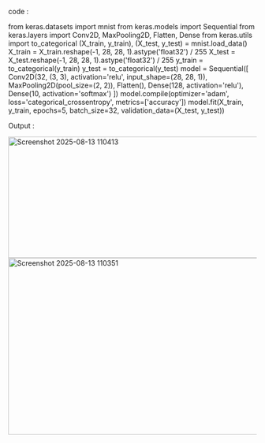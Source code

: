 code :

from keras.datasets import mnist 
from keras.models import Sequential 
from keras.layers import Conv2D, MaxPooling2D, Flatten, Dense 
from keras.utils import to_categorical 
(X_train, y_train), (X_test, y_test) = mnist.load_data() 
X_train = X_train.reshape(-1, 28, 28, 1).astype('float32') / 255 
X_test = X_test.reshape(-1, 28, 28, 1).astype('float32') / 255 
y_train = to_categorical(y_train) 
y_test = to_categorical(y_test) 
model = Sequential([ 
  Conv2D(32, (3, 3), activation='relu', input_shape=(28, 28, 1)), 
  MaxPooling2D(pool_size=(2, 2)), 
  Flatten(), 
  Dense(128, activation='relu'), 
  Dense(10, activation='softmax') 
]) 
model.compile(optimizer='adam', loss='categorical_crossentropy', 
metrics=['accuracy']) 
model.fit(X_train, y_train, epochs=5, batch_size=32, validation_data=(X_test, 
y_test))

Output :

<img width="1114" height="246" alt="Screenshot 2025-08-13 110413" src="https://github.com/user-attachments/assets/ad24327d-c934-4af7-a9e1-94a9424ebcc3" />
<img width="609" height="359" alt="Screenshot 2025-08-13 110351" src="https://github.com/user-attachments/assets/adc1f383-0a09-43bc-83f9-4b0e015f8d78" />

